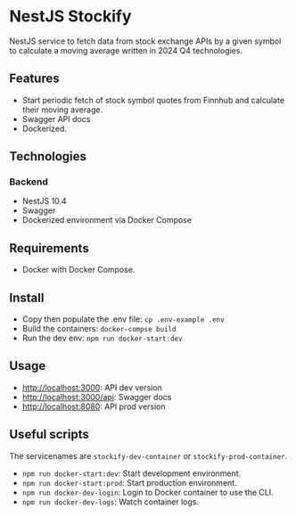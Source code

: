 # NestJS Stockify

NestJS service to fetch data from stock exchange APIs by a given symbol to calculate a moving average written in 2024 Q4 technologies.

## Features

- Start periodic fetch of stock symbol quotes from Finnhub and calculate their moving average.
- Swagger API docs
- Dockerized.

## Technologies

### Backend

- NestJS 10.4
- Swagger
- Dockerized environment via Docker Compose

## Requirements

- Docker with Docker Compose.

## Install

- Copy then populate the .env file: `cp .env-example .env`
- Build the containers: `docker-compse build`
- Run the dev env: `npm run docker-start:dev`

## Usage

- [http://localhost:3000](http://localhost:3000): API dev version
- [http://localhost:3000/api](http://localhost:3000/api): Swagger docs
- [http://localhost:8080](http://localhost:8080): API prod version

## Useful scripts

The servicenames are `stockify-dev-container` or `stockify-prod-container`.

- `npm run docker-start:dev`: Start development environment.
- `npm run docker-start:prod`: Start production environment.
- `npm run docker-dev-login`: Login to Docker container to use the CLI.
- `npm run docker-dev-logs`: Watch container logs.
